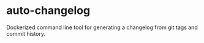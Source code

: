 # auto-changelog

Dockerized command line tool for generating a changelog from git tags and commit history.

